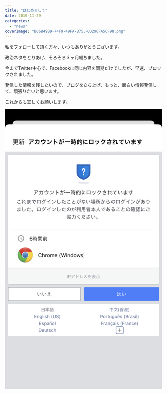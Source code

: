 ```yaml
---
title: "はじめまして"
date: 2019-11-29
categories: 
  - "news"
coverImage: "B06B49B9-74F9-49FA-B751-00290FA5CF98.png"
---
```


私をフォローして頂く方々、いつもありがとうございます。

政治ネタをとりあげ、そろそろ３ヶ月経ちました。

今までTwitter中心で、Facebookに同じ内容を同期だけでしたが、早速、ブロックされました。

発信した情報を残したいので、ブログを立ち上げ、もっと、面白い情報発信して、頑張りたいと思います。

これからも宜しくお願いします。

![](images/B06B49B9-74F9-49FA-B751-00290FA5CF98-576x1024.png)
